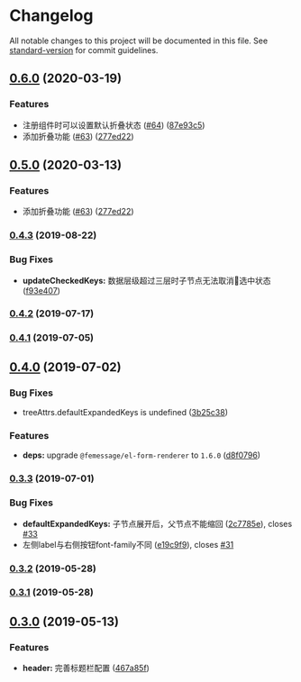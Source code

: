 # Changelog

All notable changes to this project will be documented in this file. See [standard-version](https://github.com/conventional-changelog/standard-version) for commit guidelines.

## [0.6.0](https://github.com/FEMessage/el-data-tree/compare/v0.5.0...v0.6.0) (2020-03-19)


### Features

* 注册组件时可以设置默认折叠状态 ([#64](https://github.com/FEMessage/el-data-tree/issues/64)) ([87e93c5](https://github.com/FEMessage/el-data-tree/commit/87e93c5))
* 添加折叠功能 ([#63](https://github.com/FEMessage/el-data-tree/issues/63)) ([277ed22](https://github.com/FEMessage/el-data-tree/commit/277ed22))



## [0.5.0](https://github.com/FEMessage/el-data-tree/compare/v0.4.3...v0.5.0) (2020-03-13)


### Features

* 添加折叠功能 ([#63](https://github.com/FEMessage/el-data-tree/issues/63)) ([277ed22](https://github.com/FEMessage/el-data-tree/commit/277ed22))



### [0.4.3](https://github.com/FEMessage/el-data-tree/compare/v0.4.2...v0.4.3) (2019-08-22)


### Bug Fixes

* **updateCheckedKeys:** 数据层级超过三层时子节点无法取消选中状态 ([f93e407](https://github.com/FEMessage/el-data-tree/commit/f93e407))



### [0.4.2](https://github.com/FEMessage/el-data-tree/compare/v0.4.1...v0.4.2) (2019-07-17)



### [0.4.1](https://github.com/FEMessage/el-data-tree/compare/v0.4.0...v0.4.1) (2019-07-05)



## [0.4.0](https://github.com/FEMessage/el-data-tree/compare/v0.3.3...v0.4.0) (2019-07-02)


### Bug Fixes

* treeAttrs.defaultExpandedKeys is undefined  ([3b25c38](https://github.com/FEMessage/el-data-tree/commit/3b25c38))


### Features

* **deps:** upgrade `@femessage/el-form-renderer` to `1.6.0`   ([d8f0796](https://github.com/FEMessage/el-data-tree/commit/d8f0796))



### [0.3.3](https://github.com/FEMessage/el-data-tree/compare/v0.3.2...v0.3.3) (2019-07-01)


### Bug Fixes

* **defaultExpandedKeys:** 子节点展开后，父节点不能缩回 ([2c7785e](https://github.com/FEMessage/el-data-tree/commit/2c7785e)), closes [#33](https://github.com/FEMessage/el-data-tree/issues/33)
* 左侧label与右侧按钮font-family不同   ([e19c9f9](https://github.com/FEMessage/el-data-tree/commit/e19c9f9)), closes [#31](https://github.com/FEMessage/el-data-tree/issues/31)



### [0.3.2](https://github.com/FEMessage/el-data-tree/compare/v0.3.1...v0.3.2) (2019-05-28)



### [0.3.1](https://github.com/FEMessage/el-data-tree/compare/v0.3.0...v0.3.1) (2019-05-28)



## [0.3.0](https://github.com/FEMessage/el-data-tree/compare/v0.2.0...v0.3.0) (2019-05-13)


### Features

* **header:** 完善标题栏配置  ([467a85f](https://github.com/FEMessage/el-data-tree/commit/467a85f))
